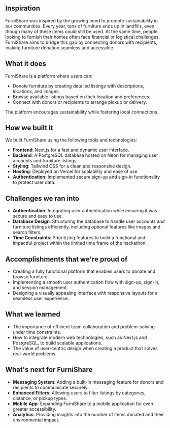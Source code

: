 ## Inspiration
FurniShare was inspired by the growing need to promote sustainability in our communities. Every year, tons of furniture ends up in landfills, even though many of these items could still be used. At the same time, people looking to furnish their homes often face financial or logistical challenges. FurniShare aims to bridge this gap by connecting donors with recipients, making furniture donation seamless and accessible.

## What it does
FurniShare is a platform where users can:
- Donate furniture by creating detailed listings with descriptions, locations, and images.
- Browse available listings based on their location and preferences.
- Connect with donors or recipients to arrange pickup or delivery.

The platform encourages sustainability while fostering local connections.

## How we built it
We built FurniShare using the following tools and technologies:
- **Frontend**: Next.js for a fast and dynamic user interface.
- **Backend**: A PostgreSQL database hosted on Neon for managing user accounts and furniture listings.
- **Styling**: Tailwind CSS for a clean and responsive design.
- **Hosting**: Deployed on Vercel for scalability and ease of use.
- **Authentication**: Implemented secure sign-up and sign-in functionality to protect user data.

## Challenges we ran into
- **Authentication**: Integrating user authentication while ensuring it was secure and easy to use.
- **Database Design**: Structuring the database to handle user accounts and furniture listings efficiently, including optional features like images and search filters.
- **Time Constraints**: Prioritizing features to build a functional and impactful project within the limited time frame of the hackathon.

## Accomplishments that we're proud of
- Creating a fully functional platform that enables users to donate and browse furniture.
- Implementing a smooth user authentication flow with sign-up, sign-in, and session management.
- Designing a visually appealing interface with responsive layouts for a seamless user experience.

## What we learned
- The importance of efficient team collaboration and problem-solving under time constraints.
- How to integrate modern web technologies, such as Next.js and PostgreSQL, to build scalable applications.
- The value of user-centric design when creating a product that solves real-world problems.

## What's next for FurniShare
- **Messaging System**: Adding a built-in messaging feature for donors and recipients to communicate securely.
- **Enhanced Filters**: Allowing users to filter listings by categories, distance, or pickup types.
- **Mobile App**: Expanding FurniShare to a mobile application for even greater accessibility.
- **Analytics**: Providing insights into the number of items donated and their environmental impact.

